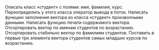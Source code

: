 Описать класс «студент» с полями: имя, фамилия, курс.
Переопределить у этого класса оператор вывода в поток. 
Написать функцию заполнения вектора из класса «студент» произволными данными.
Написать функцию печати содержимого вектора. Отсортировать вектор по именам студентов по возрастанию. 
Отсортировать стабильно вектор по фамилиям студентов. 
Поставить в первые три элемента вектора студентов самых младших курсов по возрастанию.
